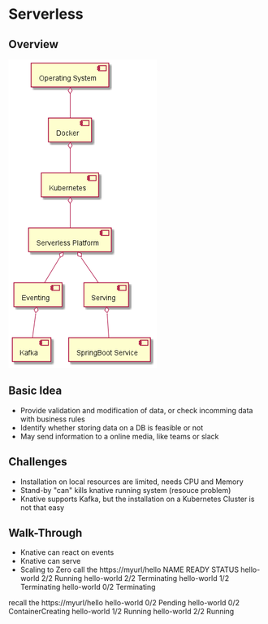 # Serverless

## Overview
![Overview](serverless-overview.png)

## Basic Idea
- Provide validation and modification of data, or check incomming data with business rules
- Identify whether storing data on a DB is feasible or not
- May send information to a online media, like teams or slack

## Challenges
- Installation on local resources are limited, needs CPU and Memory
- Stand-by "can" kills knative running system (resouce problem)
- Knative supports Kafka, but the installation on a Kubernetes Cluster is not that easy

## Walk-Through
- Knative can react on events
- Knative can serve
- Scaling to Zero
call the https://myurl/hello
NAME                                     READY   STATUS
hello-world                              2/2     Running
hello-world                              2/2     Terminating
hello-world                              1/2     Terminating
hello-world                              0/2     Terminating

recall the https://myurl/hello
hello-world                              0/2     Pending
hello-world                              0/2     ContainerCreating
hello-world                              1/2     Running
hello-world                              2/2     Running
